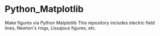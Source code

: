 # Python_Matplotlib
Make figures via Python Matplotlib
This repository includes electric field lines, Newton's rings, Lissajous figures, etc.
